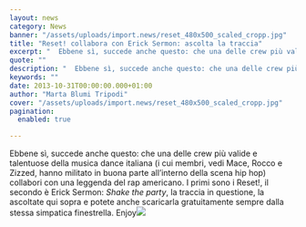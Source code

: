 ```yaml
---
layout: news
category: News
banner: "/assets/uploads/import.news/reset_480x500_scaled_cropp.jpg"
title: "Reset! collabora con Erick Sermon: ascolta la traccia"
excerpt: "  Ebbene sì, succede anche questo: che una delle crew più valide e talentuose della musica dance italiana (i cui membri, vedi Mace, Rocco e Zizzed, hanno militato in buona parte all’interno della scena hip hop) collabori con una leggenda del rap americano. I primi sono i Reset!, il secondo è Erick Sermon: Shake the [&hellip"
quote: ""
description: "  Ebbene sì, succede anche questo: che una delle crew più valide e talentuose della musica dance italiana (i cui membri, vedi Mace, Rocco e Zizzed, hanno militato in buona parte all’interno della scena hip hop) collabori con una leggenda del rap americano. I primi sono i Reset!, il secondo è Erick Sermon: Shake the [&hellip"
keywords: ""
date: 2013-10-31T00:00:00.000+01:00
author: "Marta Blumi Tripodi"
cover: "/assets/uploads/import.news/reset_480x500_scaled_cropp.jpg"
pagination:
  enabled: true

---
```


[](https://hotmc.com/reset-collabora-con-erick-sermon-ascolta-la-traccia/reset%5F480x500%5Fscaled%5Fcropp/)

Ebbene sì, succede anche questo: che una delle crew più valide e talentuose della musica dance italiana (i cui membri, vedi Mace, Rocco e Zizzed, hanno militato in buona parte all’interno della scena hip hop) collabori con una leggenda del rap americano. I primi sono i Reset!, il secondo è Erick Sermon: _Shake the party_, la traccia in questione, la ascoltate qui sopra e potete anche scaricarla gratuitamente sempre dalla stessa simpatica finestrella. Enjoy![ ](https://hotmc.com/reset-collabora-con-erick-sermon-ascolta-la-traccia/reset%5F480x500%5Fscaled%5Fcropp/)